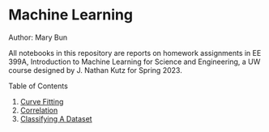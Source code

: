 # Machine Learning

Author: Mary Bun

All notebooks in this repository are reports on homework assignments in EE 399A, Introduction to Machine Learning for Science and Engineering, a UW course designed by J. Nathan Kutz for Spring 2023.

Table of Contents
1. [Curve Fitting](https://github.com/marybun/machine_learning/blob/main/HW1)
2. [Correlation](https://github.com/marybun/machine_learning/blob/main/HW2)
3. [Classifying A Dataset](https://github.com/marybun/machine_learning/blob/main/HW3) 
